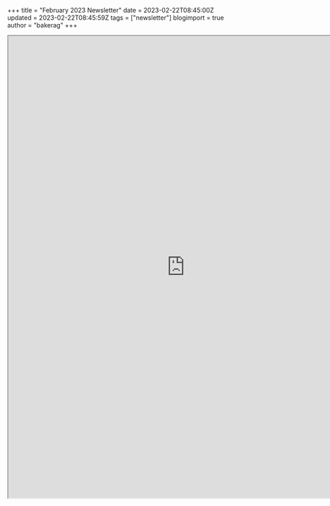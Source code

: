 +++
title = "February 2023 Newsletter"
date = 2023-02-22T08:45:00Z
updated = 2023-02-22T08:45:59Z
tags = ["newsletter"]
blogimport = true 
author = "bakerag"
+++

<iframe src="https://drive.google.com/file/d/10ah-ptOFU4J7PRvok95nSqgFht5FGok6/preview" width="800" height="1048" allow="autoplay"></iframe>

